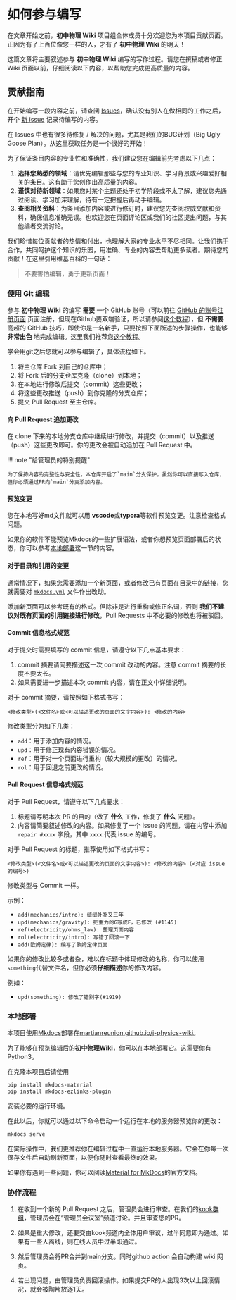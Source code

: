 # 如何参与编写

在文章开始之前，**初中物理 Wiki** 项目组全体成员十分欢迎您为本项目贡献页面。正因为有了上百位像您一样的人，才有了 **初中物理 Wiki** 的明天！

这篇文章将主要叙述参与 **初中物理 Wiki** 编写的写作过程。请您在撰稿或者修正 Wiki 页面以前，仔细阅读以下内容，以帮助您完成更高质量的内容。

## 贡献指南

在开始编写一段内容之前，请查阅 [Issues](https://github.com/MartianReunion/j-physics-wiki/issues)，确认没有别人在做相同的工作之后，开个 [新 issue](https://github.com/MartianReunion/j-physics-wiki/issues/new) 记录待编写的内容。

在 Issues 中也有很多待修复 / 解决的问题，尤其是我们的BUG计划（Big Ugly Goose Plan）。从这里获取任务是一个很好的开始！

为了保证条目内容的专业性和准确性，我们建议您在编辑前先考虑以下几点：

1. **选择您熟悉的领域**：请优先编辑那些与您的专业知识、学习背景或兴趣爱好相关的条目。这有助于您创作出高质量的内容。
2. **谨慎对待新领域**：如果您对某个主题还处于初学阶段或不太了解，建议您先通过阅读、学习加深理解，待有一定把握后再动手编辑。
3. **查阅相关资料**：为条目添加内容或进行修订时，建议您先查阅权威文献和资料，确保信息准确无误。也欢迎您在页面评论区或我们的社区提出问题，与其他编者交流讨论。

我们珍惜每位贡献者的热情和付出，也理解大家的专业水平不尽相同。让我们携手合作，共同呵护这个知识的乐园，用准确、专业的内容去帮助更多读者。期待您的贡献！在这里引用维基百科的一句话：

> 不要害怕编辑，勇于更新页面！

### 使用 Git 编辑

参与 **初中物理 Wiki** 的编写 **需要** 一个 GitHub 账号（可以前往 [GitHub 的账号注册页面](https://github.com/signup) 页面注册，但现在Github要双端验证，所以请参阅[这个教程](https://www.cnblogs.com/johnnyzen/p/17880870.html)），但 **不需要** 高超的 GitHub 技巧，即使你是一名新手，只要按照下面所述的步骤操作，也能够 **非常出色** 地完成编辑。这里我们推荐您[这个教程](https://oi-wiki.org/tools/git/)。

学会用git之后您就可以参与编辑了，具体流程如下。

1. 将主仓库 Fork 到自己的仓库中；
2. 将 Fork 后的分支仓库克隆（clone）到本地；
3. 在本地进行修改后提交（commit）这些更改；
4. 将这些更改推送（push）到你克隆的分支仓库；
5. 提交 Pull Request 至主仓库。

#### 向 Pull Request 追加更改

在 clone 下来的本地分支仓库中继续进行修改，并提交（commit）以及推送（push）这些更改即可。你的更改会被自动追加在 Pull Request 中。

!!! note "给管理员的特别提醒"

    为了保持内容的完整性与安全性，本仓库开启了`main`分支保护，虽然你可以直接写入仓库，但你必须通过PR向`main`分支添加内容。

#### 预览变更

您在本地写好md文件就可以用 **vscode**或**typora**等软件预览变更。注意检查格式问题。

如果你的软件不能预览Mkdocs的一些扩展语法，或者你想预览页面部署后的状态，你可以参考[本地部署](#本地部署)这一节的内容。

#### 对于目录和引用的变更

通常情况下，如果您需要添加一个新页面，或者修改已有页面在目录中的链接，您就需要对 [`mkdocs.yml`](https://github.com/MartianReunion/j-physics-wiki/blob/main/mkdocs.yml) 文件作出改动。

添加新页面可以参考既有的格式。但除非是进行重构或修正名词，否则 **我们不建议对既有页面的引用链接进行修改**，Pull Requests 中不必要的修改也将被驳回。

#### Commit 信息格式规范

对于提交时需要填写的 commit 信息，请遵守以下几点基本要求：

1. commit 摘要请简要描述这一次 commit 改动的内容。注意 commit 摘要的长度不要太长。
2. 如果需要进一步描述本次 commit 内容，请在正文中详细说明。

对于 commit 摘要，请按照如下格式书写：

`<修改类型>(<文件名>或<可以描述更改的页面的文字内容>): <修改的内容>`

修改类型分为如下几类：

- `add`：用于添加内容的情况。
- `upd`：用于修正现有内容错误的情况。
- `ref`：用于对一个页面进行重构（较大规模的更改）的情况。
- `rol`：用于回退之前更改的情况。

#### Pull Request 信息格式规范

对于 Pull Request，请遵守以下几点要求：

1. 标题请写明本次 PR 的目的（做了 **什么** 工作，修复了 **什么** 问题）。
2. 内容请简要叙述修改的内容。如果修复了一个 issue 的问题，请在内容中添加 `repair #xxxx` 字段，其中 `xxxx` 代表 issue 的编号。

对于 Pull Request 的标题，推荐使用如下格式书写：

`<修改类型>(<文件名>或<可以描述更改的页面的文字内容>): <修改的内容> (<对应 issue 的编号>)`

修改类型与 Commit 一样。

示例：

- `add(mechanics/intro): 缝缝补补又三年`
- `upd(mechanics/gravity): 把重力的G写成F，已修改 (#1145)`
- `ref(electricity/ohms_law): 整理页面内容`
- `rol(electricity/intro): 写错了回滚一下`
- `add(欧姆定律): 编写了欧姆定律页面`

如果你的修改比较多或者杂，难以在标题中体现修改的名称，你可以使用`something`代替文件名，但你必须**仔细描述**你的修改内容。

例如：

- `upd(something): 修改了错别字(#1919)`

### 本地部署

本项目使用[Mkdocs](https://github.com/mkdocs/mkdocs)部署在[martianreunion.github.io/j-physics-wiki](https://martianreunion.github.io/j-physics-wiki/)。

为了能够在预览编辑后的**初中物理Wiki**，你可以在本地部署它。这需要你有Python3。

在克隆本项目后请使用

``` bash
pip install mkdocs-material
pip install mkdocs-ezlinks-plugin
```

安装必要的运行环境。

在此以后，你就可以通过以下命令启动一个运行在本地的服务器预览你的更改：

``` bash
mkdocs serve
```

在实际操作中，我们更推荐你在编辑过程中一直运行本地服务器。它会在你每一次保存文件后自动刷新页面，以便你随时查看最终的效果。

如果你有遇到一些问题，你可以阅读[Material for MkDocs](https://squidfunk.github.io/mkdocs-material/)的官方文档。

### 协作流程

1. 在收到一个新的 Pull Request 之后，管理员会进行审查。在我们的[kook群组](https://kook.vip/FF2sLB)，管理员会在“管理员会议室”频道讨论。并且审查您的PR。

2. 如果是重大修改，还要交由kook频道内全体用户审议，过半同意即为通过。如果有一些人离线，则在线人员中过半即通过。

3. 然后管理员会将PR合并到main分支。同时github action 会自动构建 wiki 网页。

4. 若出现问题，由管理员负责回滚操作。如果提交PR的人出现3次以上回滚情况，就会被陶片放逐1天。
